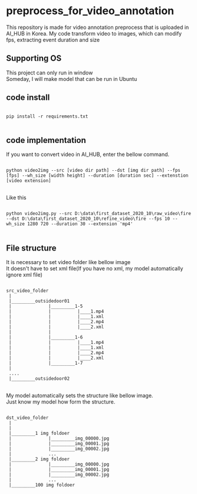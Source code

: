 # preprocess_for_video_annotation
This repository is made for video annotation preprocess that is uploaded in AI_HUB in Korea.
My code transform video to images, which can modify fps, extracting event duration and size

## Supporting OS
This project can only run in window  
Someday, I will make model that can be run in Ubuntu

## code install
<pre>
<code>
pip install -r requirements.txt
</code>
</pre>

## code implementation

If you want to convert video in AI_HUB, enter the bellow command.

<pre>
<code>
python video2img --src [video dir path] --dst [img dir path] --fps [fps] --wh_size [width height] --duration [duration sec] --extenstion [video extension]
</code>
</pre>

Like this

<pre>
<code>
python video2img.py --src D:\data\first_dataset_2020_10\raw_video\fire --dst D:\data\first_dataset_2020_10\refine_video\fire --fps 10 --wh_size 1280 720 --duration 30 --extension 'mp4'
</code>
</pre>

## File structure
It is necessary to set video folder like bellow image  
It doesn't have to set xml file(If you have no xml, my model automatically ignore xml file)
<pre>
<code>
src_video_folder
 |
 |_________outsidedoor01
 |              |_________1-5
 |              |          |____1.mp4    
 |              |          |____1.xml
 |              |          |____2.mp4
 |              |          |____2.xml
 |              |
 |              |_________1-6
 |              |          |____1.mp4    
 |              |          |____1.xml
 |              |          |____2.mp4
 |              |          |____2.xml
 |              |_________1-7
 |              
 ....
 |_________outsidedoor02
</code>
</pre>

My model automatically sets the structure like bellow image.  
Just know my model how form the structure.
<pre>
<code>
dst_video_folder
 |
 |
 |_________1 img foldoer
 |              |_________img_00000.jpg    
 |              |_________img_00001.jpg
 |              |_________img_00002.jpg
 |              ...
 |_________2 img foldoer
 |              |_________img_00000.jpg    
 |              |_________img_00001.jpg
 |              |_________img_00002.jpg
 |              ...
 |_________100 img foldoer
</code>
</pre>